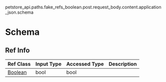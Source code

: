 petstore_api.paths.fake_refs_boolean.post.request_body.content.application_json.schema
# Schema

## Ref Info
Ref Class | Input Type | Accessed Type | Description
--------- | ---------- | ------------- | ------------
[Boolean](boolean.md) | bool | bool |
